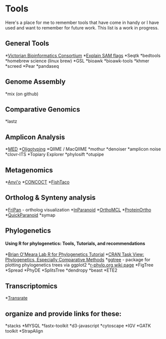 Tools
=====

Here's a place for me to remember tools that have come in handy or I have used and want to remember for future work. This list is a work in progress.

General Tools
-------------

*[Victorian Bioinformatics Consortium](http://www.vicbioinformatics.com/software.shtml)
*[Explain SAM flags](https://broadinstitute.github.io/picard/explain-flags.html)
*Seqtk
*bedtools
*homebrew science (linux brew)
*GSL
*bioawk
*bioawk-tools
*khmer
*screed
*Pear
*pandaseq

Genome Assembly
---------------
*mix (on github)

Comparative Genomics
--------------------
*lastz

Amplicon Analysis
-----------------

*[MED](http://merenlab.org/projects/med/)
*[Oligotyping](http://merenlab.org/projects/oligotyping/)
*QIIME / MacQIIME
*mothur
*denoiser
*amplicon noise
*clovr-ITS
*Topiary Explorer
*phylosift
*otupipe

Metagenomics
------------

*[Anvi'o](http://merenlab.org/2015/05/02/anvio-tutorial/)
*[CONCOCT](http://www.nature.com/nmeth/journal/v11/n11/full/nmeth.3103.html)
*[FishTaco](http://omanor.github.io/fishtaco/)

Ortholog & Synteny analysis
---------------------------

*[FriPan](http://www.vicbioinformatics.com/software.fripan.shtml) - ortholog visualization
*[InParanoid](http://inparanoid.sbc.su.se/cgi-bin/index.cgi)
*[OrthoMCL](http://www.orthomcl.org/orthomcl)
*[ProteinOrtho](https://www.bioinf.uni-leipzig.de/Software/proteinortho/)
*[QuickParanoid](http://pl.postech.ac.kr/QuickParanoid/)
*symap

Phylogenetics
-------------

#### Using R for phylogenetics: Tools, Tutorials, and recommendations

*[Brian O'Meara Lab R for Phylogenetics Tutorial](http://www.brianomeara.info/tutorials/r_phylogenetics)
*[CRAN Task View: Phylogenetics, Especially Comparative Methods](http://cran.r-project.org/web/views/Phylogenetics.html)
*[ggtree](http://www.bioconductor.org/packages/release/bioc/vignettes/ggtree/inst/doc/ggtree.html) - package for plotting phylogenetics trees via ggplot2
*[r-phylo.org wiki page](http://www.r-phylo.org/wiki/Main_Page)
*FigTree
*Spread
*PhyDE
*SplitsTree
*dendropy
*beast
*ETE2

Transcriptomics
---------------
*[Transrate](http://hibberdlab.com/transrate/)

## organize and provide links for these:

*stacks
*MYSQL
*fastx-toolkit
*d3-javascript
*cytoscape
*IGV
*GATK toolkit
*StrapAlign

